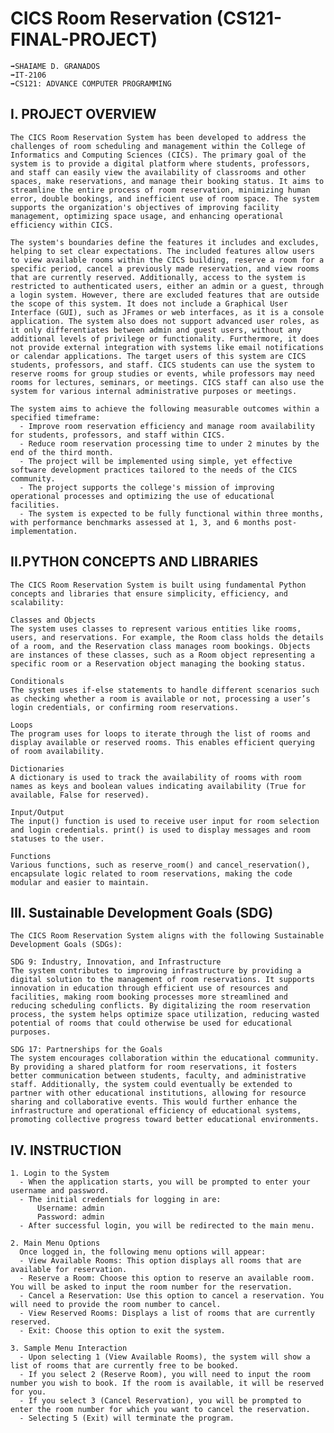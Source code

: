 # CICS Room Reservation (CS121-FINAL-PROJECT)
	➡️SHAIAME D. GRANADOS
	➡️IT-2106
	➡️CS121: ADVANCE COMPUTER PROGRAMMING

## **I. PROJECT OVERVIEW**
    The CICS Room Reservation System has been developed to address the challenges of room scheduling and management within the College of Informatics and Computing Sciences (CICS). The primary goal of the system is to provide a digital platform where students, professors, and staff can easily view the availability of classrooms and other spaces, make reservations, and manage their booking status. It aims to streamline the entire process of room reservation, minimizing human error, double bookings, and inefficient use of room space. The system supports the organization's objectives of improving facility management, optimizing space usage, and enhancing operational efficiency within CICS.
    
    The system's boundaries define the features it includes and excludes, helping to set clear expectations. The included features allow users to view available rooms within the CICS building, reserve a room for a specific period, cancel a previously made reservation, and view rooms that are currently reserved. Additionally, access to the system is restricted to authenticated users, either an admin or a guest, through a login system. However, there are excluded features that are outside the scope of this system. It does not include a Graphical User Interface (GUI), such as JFrames or web interfaces, as it is a console application. The system also does not support advanced user roles, as it only differentiates between admin and guest users, without any additional levels of privilege or functionality. Furthermore, it does not provide external integration with systems like email notifications or calendar applications. The target users of this system are CICS students, professors, and staff. CICS students can use the system to reserve rooms for group studies or events, while professors may need rooms for lectures, seminars, or meetings. CICS staff can also use the system for various internal administrative purposes or meetings.
    
    The system aims to achieve the following measurable outcomes within a specified timeframe:
      - Improve room reservation efficiency and manage room availability for students, professors, and staff within CICS.
      - Reduce room reservation processing time to under 2 minutes by the end of the third month.
      - The project will be implemented using simple, yet effective software development practices tailored to the needs of the CICS community.
      - The project supports the college's mission of improving operational processes and optimizing the use of educational facilities.
      - The system is expected to be fully functional within three months, with performance benchmarks assessed at 1, 3, and 6 months post-implementation.

	
## **II.PYTHON CONCEPTS AND LIBRARIES**
    The CICS Room Reservation System is built using fundamental Python concepts and libraries that ensure simplicity, efficiency, and scalability:
    
    Classes and Objects
    The system uses classes to represent various entities like rooms, users, and reservations. For example, the Room class holds the details of a room, and the Reservation class manages room bookings. Objects are instances of these classes, such as a Room object representing a specific room or a Reservation object managing the booking status.
    
    Conditionals
    The system uses if-else statements to handle different scenarios such as checking whether a room is available or not, processing a user’s login credentials, or confirming room reservations.
    
    Loops
    The program uses for loops to iterate through the list of rooms and display available or reserved rooms. This enables efficient querying of room availability.
    
    Dictionaries
    A dictionary is used to track the availability of rooms with room names as keys and boolean values indicating availability (True for available, False for reserved).
    
    Input/Output
    The input() function is used to receive user input for room selection and login credentials. print() is used to display messages and room statuses to the user.
    
    Functions
    Various functions, such as reserve_room() and cancel_reservation(), encapsulate logic related to room reservations, making the code modular and easier to maintain.
    
## **III. Sustainable Development Goals (SDG)**
	The CICS Room Reservation System aligns with the following Sustainable Development Goals (SDGs):
 
    SDG 9: Industry, Innovation, and Infrastructure
    The system contributes to improving infrastructure by providing a digital solution to the management of room reservations. It supports innovation in education through efficient use of resources and facilities, making room booking processes more streamlined and reducing scheduling conflicts. By digitalizing the room reservation process, the system helps optimize space utilization, reducing wasted potential of rooms that could otherwise be used for educational purposes.
    
    SDG 17: Partnerships for the Goals
    The system encourages collaboration within the educational community. By providing a shared platform for room reservations, it fosters better communication between students, faculty, and administrative staff. Additionally, the system could eventually be extended to partner with other educational institutions, allowing for resource sharing and collaborative events. This would further enhance the infrastructure and operational efficiency of educational systems, promoting collective progress toward better educational environments.

## **IV. INSTRUCTION**
    1. Login to the System
      - When the application starts, you will be prompted to enter your username and password.
      - The initial credentials for logging in are:
          Username: admin
          Password: admin
      - After successful login, you will be redirected to the main menu.
    
    2. Main Menu Options
      Once logged in, the following menu options will appear:
      - View Available Rooms: This option displays all rooms that are available for reservation. 
      - Reserve a Room: Choose this option to reserve an available room. You will be asked to input the room number for the reservation.
      - Cancel a Reservation: Use this option to cancel a reservation. You will need to provide the room number to cancel.
      - View Reserved Rooms: Displays a list of rooms that are currently reserved.
      - Exit: Choose this option to exit the system.
      
    3. Sample Menu Interaction
      - Upon selecting 1 (View Available Rooms), the system will show a list of rooms that are currently free to be booked.
      - If you select 2 (Reserve Room), you will need to input the room number you wish to book. If the room is available, it will be reserved for you.
      - If you select 3 (Cancel Reservation), you will be prompted to enter the room number for which you want to cancel the reservation.
      - Selecting 5 (Exit) will terminate the program.
